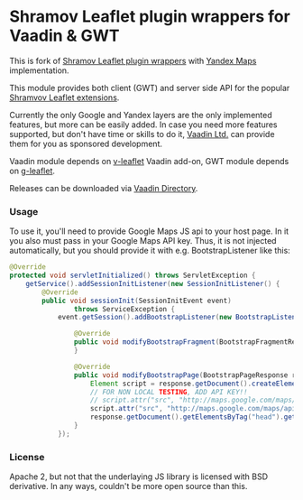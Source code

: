 # Shramov Leaflet plugin wrappers for Vaadin & GWT

This is fork of [Shramov Leaflet plugin wrappers](https://github.com/octavm/v-leaflet-shramov-parent) with [Yandex Maps](https://yandex.ru/maps/) implementation.

This module provides both client (GWT) and server side API for the popular [Shramvov Leaflet extensions](https://github.com/shramov/leaflet-plugins).

Currently the only Google and Yandex layers are the only implemented features, but more can be easily added. In case you need more features supported, but don't have time or skills to do it, [Vaadin Ltd.](https://vaadin.com) can provide them for you as sponsored development.

Vaadin module depends on [v-leaflet](https://github.com/mstahv/v-leaflet) Vaadin add-on, GWT module depends on [g-leaflet](https://github.com/mstahv/g-leaflet).

Releases can be downloaded via [Vaadin Directory](https://vaadin.com/directory).

### Usage

To use it, you'll need to provide Google Maps JS api to your host page. In it you also must pass in your Google Maps API key. Thus, it is not injected automatically, but you should provide it with e.g. BootstrapListener like this:

```java
@Override
protected void servletInitialized() throws ServletException {
    getService().addSessionInitListener(new SessionInitListener() {
        @Override
        public void sessionInit(SessionInitEvent event)
                throws ServiceException {
            event.getSession().addBootstrapListener(new BootstrapListener() {

                @Override
                public void modifyBootstrapFragment(BootstrapFragmentResponse response) {
                }

                @Override
                public void modifyBootstrapPage(BootstrapPageResponse response) {
                    Element script = response.getDocument().createElement("script");
                    // FOR NON LOCAL TESTING, ADD API KEY!!
                    // script.attr("src", "http://maps.google.com/maps/api/js?key=YOUR-API-KEY-HERE&sensor=false");
                    script.attr("src", "http://maps.google.com/maps/api/js?sensor=false");
                    response.getDocument().getElementsByTag("head").get(0).appendChild(script);
                }
            });

```


### License

Apache 2, but not that the underlaying JS library is licensed with BSD derivative. In any ways, couldn't be more open source than this.

